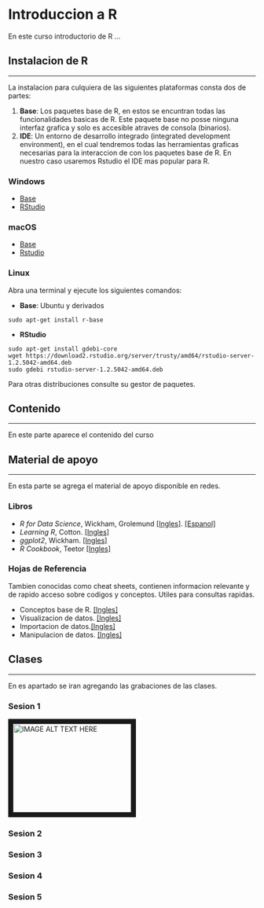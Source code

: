 # Introduccion a R


En este curso introductorio de R ...  

## Instalacion de R
---
La instalacion para culquiera de las siguientes plataformas consta dos de partes:
1. **Base**: Los paquetes base de R, en estos se encuntran todas las funcionalidades basicas de R. Este paquete base no posse ninguna interfaz grafica y solo es accesible atraves de consola (binarios).  
2. **IDE**: Un entorno de desarrollo integrado (integrated development environment), en el cual tendremos todas las herramientas graficas necesarias para la interaccion de con los paquetes base de R. En nuestro caso usaremos Rstudio el IDE mas popular para R.

### Windows
- [Base](https://cloud.r-project.org/bin/windows/base/R-4.0.0-win.exe)
- [RStudio](https://download1.rstudio.org/desktop/windows/RStudio-1.2.5042.exe)  

### macOS
- [Base](https://cloud.r-project.org/bin/macosx/R-4.0.0.pkg)
- [Rstudio](https://download1.rstudio.org/desktop/macos/RStudio-1.2.5042.dmg)  

### Linux
Abra una terminal y ejecute los siguientes comandos: 

- **Base**: Ubuntu y derivados
```
sudo apt-get install r-base
```
- **RStudio**
```
sudo apt-get install gdebi-core
wget https://download2.rstudio.org/server/trusty/amd64/rstudio-server-1.2.5042-amd64.deb
sudo gdebi rstudio-server-1.2.5042-amd64.deb
```

Para otras distribuciones consulte su gestor de paquetes.

## Contenido 
---  
En este parte aparece el contenido del curso

## Material de apoyo
---
En esta parte se agrega el material de apoyo disponible en redes. 

### Libros
* *R for Data Science*, Wickham, Grolemund [[Ingles]](https://r4ds.had.co.nz/). [[Espanol]](https://es.r4ds.hadley.nz/)
* *Learning R*, Cotton. [[Ingles]](https://github.com/daandrader/curso-r/raw/master/books/Cotton.pdf)
* *ggplot2*, Wickham. [[Ingles]](https://github.com/daandrader/curso-r/raw/master/books/ggplot2.pdf)
* *R Cookbook*, Teetor [[Ingles]](https://github.com/daandrader/curso-r/raw/master/books/cookbook.pdf)

### Hojas de Referencia
Tambien conocidas como cheat sheets, contienen informacion relevante y de rapido acceso sobre codigos y conceptos. Utiles para consultas rapidas.

* Conceptos base de R. [[Ingles]](https://github.com/daandrader/curso-r/raw/master/books/base-r.pdf)
* Visualizacion de datos. [[Ingles]](https://github.com/daandrader/curso-r/blob/master/books/data-visualization-2.1.pdf)
* Importacion de datos.[[Ingles]](https://github.com/daandrader/curso-r/raw/master/books/data-import.pdf)
* Manipulacion de datos. [[Ingles]](https://github.com/daandrader/curso-r/raw/master/books/data-transformation.pdf)


## Clases 
---
En es apartado se iran agregando las grabaciones de las clases.
### Sesion 1
<a href="http://www.youtube.com/watch?feature=player_embedded&v=dQw4w9WgXcQ
" target="_blank"><img src="http://img.youtube.com/vi/dQw4w9WgXcQ/0.jpg" 
alt="IMAGE ALT TEXT HERE" width="240" height="180" border="10" /></a>
### Sesion 2

### Sesion 3

### Sesion 4

### Sesion 5
